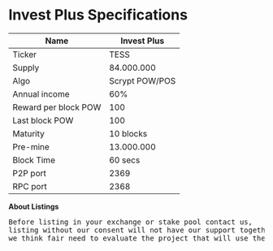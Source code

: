 <h1>Invest Plus Specifications</h1>

| Name                     | Invest Plus                       |
|--------------------------|-----------------------------------|
| Ticker                   | TESS                              |
| Supply                   | 84.000.000                        |
| Algo                     | Scrypt POW/POS                    |
| Annual income            | 60%                               |
| Reward per block POW     | 100                               |
| Last block POW           | 100                               |
| Maturity                 | 10 blocks                         |
| Pre-mine                 | 13.000.000                        |
| Block Time               | 60 secs                           |
| P2P port                 | 2369                              |
| RPC port                 | 2368                              |

<p><strong>About Listings</strong></p>
<pre>
Before listing in your exchange or stake pool contact us,
listing without our consent will not have our support together with the community of users,
we think fair need to evaluate the project that will use the TESS, we want to have a community growing
</pre>
